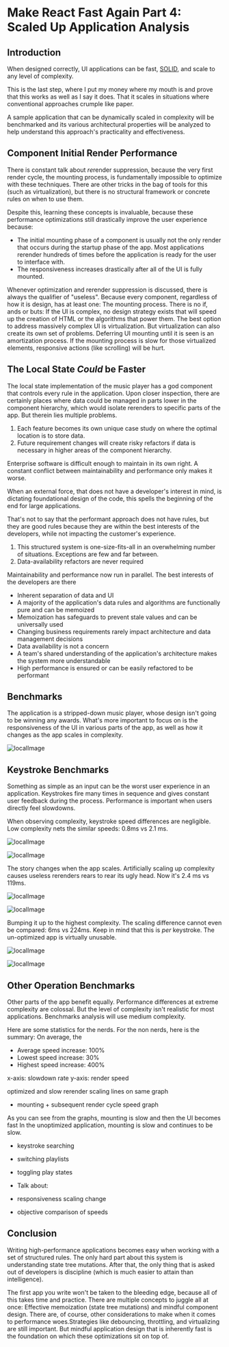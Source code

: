 # Make React Fast Again Part 4: Scaled Up Application Analysis

## Introduction

When designed correctly, UI applications can be fast, [SOLID](https://en.wikipedia.org/wiki/SOLID), and scale to any level of complexity.

This is the last step, where I put my money where my mouth is and prove that this works as well as I say it does. That it scales in situations where conventional approaches crumple like paper.

A sample application that can be dynamically scaled in complexity will be benchmarked and its various architectural properties will be analyzed to help understand this approach's practicality and effectiveness.

## Component Initial Render Performance

There is constant talk about *re*render suppression, because the very first render cycle, the mounting process, is fundamentally impossible to optimize with these techniques. There are other tricks in the bag of tools for this (such as virtualization), but there is no structural framework or concrete rules on when to use them.

Despite this, learning these concepts is invaluable, because these performance optimizations still drastically improve the user experience because:

- The initial mounting phase of a component is usually not the only render that occurs during the startup phase of the app. Most applications rerender hundreds of times before the application is ready for the user to interface with.
- The responsiveness increases drastically after all of the UI is fully mounted.

Whenever optimization and rerender suppression is discussed, there is always the qualifier of "useless". Because every component, regardless of how it is design, has at least one: The mounting process. There is no if, ands or buts: If the UI is complex, no design strategy exists that will speed up the creation of HTML or the algorithms that power them. The best option to address massively complex UI is virtualization. But virtualization can also create its own set of problems. Deferring UI mounting until it is seen is an amortization process. If the mounting process is slow for those virtualized elements, responsive actions (like scrolling) will be hurt.

## The Local State *Could* be Faster

The local state implementation of the music player has a god component that controls every rule in the application. Upon closer inspection, there are certainly places where data could be managed in parts lower in the component hierarchy, which would isolate rerenders to specific parts of the app. But therein lies multiple problems.

1. Each feature becomes its own unique case study on where the optimal location is to store data.
2. Future requirement changes will create risky refactors if data is necessary in higher areas of the component hierarchy.

Enterprise software is difficult enough to maintain in its own right. A constant conflict between maintainability and performance only makes it worse.

When an external force, that does not have a developer's interest in mind, is dictating foundational design of the code, this spells the beginning of the end for large applications.

That's not to say that the performant approach does not have rules, but they are good rules because they are within the best interests of the developers, while not impacting the customer's experience.

1. This structured system is one-size-fits-all in an overwhelming number of situations. Exceptions are few and far between.
2. Data-availability refactors are never required

Maintainability and performance now run in parallel. The best interests of the developers are there

- Inherent separation of data and UI
- A majority of the application's data rules and algorithms are functionally pure and can be memoized
- Memoization has safeguards to prevent stale values and can be universally used
- Changing business requirements rarely impact architecture and data management decisions
- Data availability is not a concern
- A team's shared understanding of the application's architecture makes the system more understandable
- High performance is ensured or can be easily refactored to be performant

## Benchmarks

The application is a stripped-down music player, whose design isn't going to be winning any awards. What's more important to focus on is the responsiveness of the UI in various parts of the app, as well as how it changes as the app scales in complexity.

![localImage](./resources/pt4-fig-7.png)

## Keystroke Benchmarks

Something as simple as an input can be the worst user experience in an application. Keystrokes fire many times in sequence and gives constant user feedback during the process. Performance is important when users directly feel slowdowns.

When observing complexity, keystroke speed differences are negligible. Low complexity nets the similar speeds: 0.8ms vs 2.1 ms.

![localImage](./resources/pt4-fig-6.png)

![localImage](./resources/pt4-fig-5.png)

The story changes when the app scales. Artificially scaling up complexity causes useless rerenders rears to rear its ugly head. Now it's 2.4 ms vs 119ms.

![localImage](./resources/pt4-fig-3.png)

![localImage](./resources/pt4-fig-4.png)

Bumping it up to the highest complexity. The scaling difference cannot even be compared: 6ms vs 224ms. Keep in mind that this is *per* keystroke. The un-optimized app is virtually unusable.

![localImage](./resources/pt4-fig-1.png)

![localImage](./resources/pt4-fig-2.png)

## Other Operation Benchmarks

Other parts of the app benefit equally. Performance differences at extreme complexity are colossal. But the level of complexity isn't realistic for most applications. Benchmarks analysis will use medium complexity.

Here are some statistics for the nerds. For the non nerds, here is the summary: On average, the 
- Average speed increase: 100%
- Lowest speed increase: 30%
- Highest speed increase: 400%

x-axis: slowdown rate
y-axis: render speed

optimized and slow rerender scaling lines on same graph

- mounting + subsequent render cycle speed graph

As you can see from the graphs, mounting is slow and then the UI becomes fast
In the unoptimized application, mounting is slow and continues to be slow.

- keystroke searching
- switching playlists
- toggling play states

- Talk about:

- responsiveness scaling change
- objective comparison of speeds

## Conclusion

Writing high-performance applications becomes easy when working with a set of structured rules. The only hard part about this system is understanding state tree mutations. After that, the only thing that is asked out of developers is discipline (which is much easier to attain than intelligence).

The first app you write won't be taken to the bleeding edge, because all of this takes time and practice. There are multiple concepts to juggle all at once: Effective memoization (state tree mutations) and mindful component design. There are, of course, other considerations to make when it comes to performance woes.Strategies like debouncing, throttling, and virtualizing are still important. But mindful application design that is inherently fast is the foundation on which these optimizations sit on top of.

